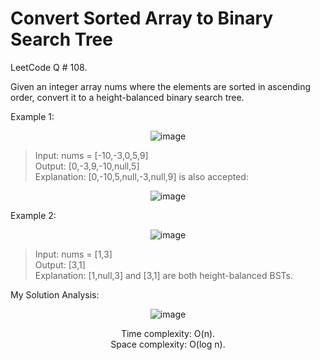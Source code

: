 # Convert Sorted Array to Binary Search Tree

LeetCode Q # 108.

Given an integer array nums where the elements are sorted in ascending order, convert it to a height-balanced binary search tree.

Example 1:

<div align = "center">

  ![image](https://github.com/xo-azeem/Convert-Sorted-Array-to-Binary-Search-Tree-LeetCode/assets/171427226/3e7c4672-d30b-4d56-8115-80c8de074b93)

</div>

> Input: nums = [-10,-3,0,5,9]</br>
> Output: [0,-3,9,-10,null,5]</br>
> Explanation: [0,-10,5,null,-3,null,9] is also accepted:

<div align = "center">

  ![image](https://github.com/xo-azeem/Convert-Sorted-Array-to-Binary-Search-Tree-LeetCode/assets/171427226/f868ad16-3420-4d2e-af3a-c97c84cda3fe)

</div>

Example 2:

<div align = "center">

  ![image](https://github.com/xo-azeem/Convert-Sorted-Array-to-Binary-Search-Tree-LeetCode/assets/171427226/6db2d068-94f8-4332-9743-e76a9d15189e)

</div>

> Input: nums = [1,3]</br>
> Output: [3,1]</br>
> Explanation: [1,null,3] and [3,1] are both height-balanced BSTs.

My Solution Analysis:

<div align = "center">

  ![image](https://github.com/xo-azeem/Convert-Sorted-Array-to-Binary-Search-Tree-LeetCode/assets/171427226/07edf900-1809-4011-a233-1d2a092c2777)

  Time complexity: O(n).</br>Space complexity: O(log n).
</div>
